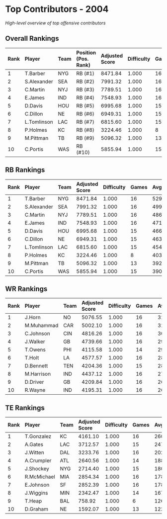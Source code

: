# Top Contributors - 2004

*High-level overview of top offensive contributors*

## Overall Rankings

| Rank | Player      | Team | Position (Pos. Rank) | Adjusted Score | Difficulty | Games | Avg/Game | Typical | Consistency | Trend      |
| :----| :-----------| :----| :--------------------| :--------------| :----------| :-----| :--------| :-------| :-----------| :----------|
| 1    | T.Barber    | NYG  | RB (#1)              | 8471.84        | 1.000      | 16    | 529.49   | 566.91  | 8/3/5       | Decreasing |
| 2    | S.Alexander | SEA  | RB (#2)              | 7991.32        | 1.000      | 16    | 499.46   | 490.61  | 8/2/6       | Stable     |
| 3    | C.Martin    | NYJ  | RB (#3)              | 7789.51        | 1.000      | 16    | 486.84   | 484.47  | 8/0/8       | Stable     |
| 4    | E.James     | IND  | RB (#4)              | 7548.93        | 1.000      | 16    | 471.81   | 482.24  | 7/2/7       | Decreasing |
| 5    | D.Davis     | HOU  | RB (#5)              | 6995.68        | 1.000      | 15    | 466.38   | 512.00  | 7/2/6       | Increasing |
| 6    | C.Dillon    | NE   | RB (#6)              | 6949.31        | 1.000      | 15    | 463.29   | 462.25  | 7/3/5       | Stable     |
| 7    | L.Tomlinson | LAC  | RB (#7)              | 6815.60        | 1.000      | 15    | 454.37   | 446.13  | 4/1/10      | Increasing |
| 8    | P.Holmes    | KC   | RB (#8)              | 3224.46        | 1.000      | 8     | 403.06   | 380.17  | 2/0/6       | Stable     |
| 9    | M.Pittman   | TB   | RB (#9)              | 5096.32        | 1.000      | 13    | 392.02   | 323.84  | 4/1/8       | Stable     |
| 10   | C.Portis    | WAS  | RB (#10)             | 5855.94        | 1.000      | 15    | 390.40   | 394.25  | 7/2/6       | Stable     |

## RB Rankings

| Rank | Player      | Team | Adjusted Score | Difficulty | Games | Avg/Game | Typical | Consistency | Trend      |
| :----| :-----------| :----| :--------------| :----------| :-----| :--------| :-------| :-----------| :----------|
| 1    | T.Barber    | NYG  | 8471.84        | 1.000      | 16    | 529.49   | 566.91  | 8/3/5       | Decreasing |
| 2    | S.Alexander | SEA  | 7991.32        | 1.000      | 16    | 499.46   | 490.61  | 8/2/6       | Stable     |
| 3    | C.Martin    | NYJ  | 7789.51        | 1.000      | 16    | 486.84   | 484.47  | 8/0/8       | Stable     |
| 4    | E.James     | IND  | 7548.93        | 1.000      | 16    | 471.81   | 482.24  | 7/2/7       | Decreasing |
| 5    | D.Davis     | HOU  | 6995.68        | 1.000      | 15    | 466.38   | 512.00  | 7/2/6       | Increasing |
| 6    | C.Dillon    | NE   | 6949.31        | 1.000      | 15    | 463.29   | 462.25  | 7/3/5       | Stable     |
| 7    | L.Tomlinson | LAC  | 6815.60        | 1.000      | 15    | 454.37   | 446.13  | 4/1/10      | Increasing |
| 8    | P.Holmes    | KC   | 3224.46        | 1.000      | 8     | 403.06   | 380.17  | 2/0/6       | Stable     |
| 9    | M.Pittman   | TB   | 5096.32        | 1.000      | 13    | 392.02   | 323.84  | 4/1/8       | Stable     |
| 10   | C.Portis    | WAS  | 5855.94        | 1.000      | 15    | 390.40   | 394.25  | 7/2/6       | Stable     |

## WR Rankings

| Rank | Player     | Team | Adjusted Score | Difficulty | Games | Avg/Game | Typical | Consistency | Trend      |
| :----| :----------| :----| :--------------| :----------| :-----| :--------| :-------| :-----------| :----------|
| 1    | J.Horn     | NO   | 5076.55        | 1.000      | 16    | 317.28   | 311.81  | 8/2/6       | Stable     |
| 2    | M.Muhammad | CAR  | 5002.10        | 1.000      | 16    | 312.63   | 320.50  | 7/1/8       | Increasing |
| 3    | C.Johnson  | CIN  | 4816.26        | 1.000      | 16    | 301.02   | 254.43  | 8/1/7       | Increasing |
| 4    | J.Walker   | GB   | 4739.66        | 1.000      | 16    | 296.23   | 273.68  | 8/3/5       | Stable     |
| 5    | T.Owens    | PHI  | 4115.58        | 1.000      | 14    | 293.97   | 294.80  | 6/1/7       | Decreasing |
| 6    | T.Holt     | LA   | 4577.57        | 1.000      | 16    | 286.10   | 308.25  | 8/1/7       | Stable     |
| 7    | D.Bennett  | TEN  | 4204.36        | 1.000      | 15    | 280.29   | 213.72  | 7/0/8       | Increasing |
| 8    | M.Harrison | IND  | 4437.12        | 1.000      | 16    | 277.32   | 283.56  | 7/2/7       | Stable     |
| 9    | D.Driver   | GB   | 4209.84        | 1.000      | 16    | 263.11   | 248.97  | 8/1/7       | Increasing |
| 10   | R.Wayne    | IND  | 4195.31        | 1.000      | 16    | 262.21   | 270.38  | 7/2/7       | Increasing |

## TE Rankings

| Rank | Player      | Team | Adjusted Score | Difficulty | Games | Avg/Game | Typical | Consistency | Trend      |
| :----| :-----------| :----| :--------------| :----------| :-----| :--------| :-------| :-----------| :----------|
| 1    | T.Gonzalez  | KC   | 4161.10        | 1.000      | 16    | 260.07   | 239.67  | 7/0/9       | Stable     |
| 2    | A.Gates     | LAC  | 3712.57        | 1.000      | 15    | 247.50   | 259.18  | 7/0/8       | Increasing |
| 3    | J.Witten    | DAL  | 3233.76        | 1.000      | 16    | 202.11   | 183.31  | 6/2/8       | Stable     |
| 4    | A.Crumpler  | ATL  | 2640.56        | 1.000      | 14    | 188.61   | 179.28  | 7/0/7       | Increasing |
| 5    | J.Shockey   | NYG  | 2714.40        | 1.000      | 15    | 180.96   | 182.07  | 7/2/6       | Increasing |
| 6    | R.McMichael | MIA  | 2854.34        | 1.000      | 16    | 178.40   | 171.10  | 7/2/7       | Decreasing |
| 7    | E.Johnson   | SF   | 2852.39        | 1.000      | 16    | 178.27   | 144.58  | 8/0/8       | Decreasing |
| 8    | J.Wiggins   | MIN  | 2342.47        | 1.000      | 14    | 167.32   | 155.66  | 5/1/8       | Stable     |
| 9    | T.Heap      | BAL  | 758.92         | 1.000      | 6     | 126.49   | 115.17  | 3/0/3       | Increasing |
| 10   | D.Graham    | NE   | 1592.07        | 1.000      | 13    | 122.47   | 116.79  | 6/0/7       | Decreasing |

